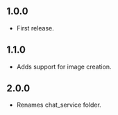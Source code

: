 ## 1.0.0
* First release.

## 1.1.0
* Adds support for image creation.

## 2.0.0
* Renames chat_service folder.

